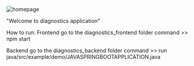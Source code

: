 ![homepage](https://github.com/user-attachments/assets/81467788-fbd6-471c-922a-91717134bb15)

"Welcome to diagnostics application" 

How to run:
Frontend
go to the diagnostics_frontend folder
command >> npm start

Backend
go to the diagnostics_backend folder
command >> run java/src/example/demo/JAVASPRINGBOOTAPPLICATION.java
